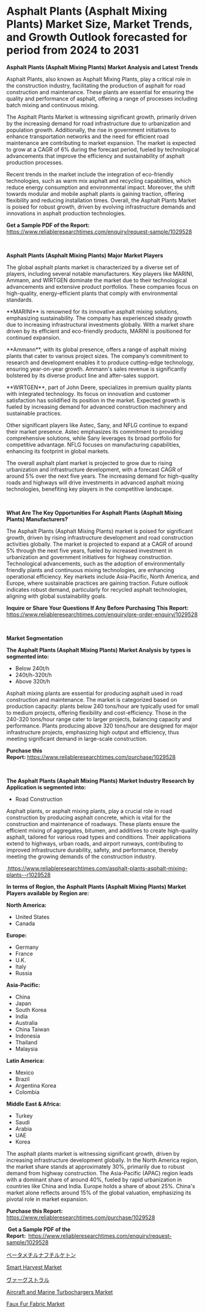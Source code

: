 <p><h1>Asphalt Plants (Asphalt Mixing Plants) Market Size, Market Trends, and Growth Outlook forecasted for period from 2024 to 2031</h1></p><p><strong>Asphalt Plants (Asphalt Mixing Plants) Market Analysis and Latest Trends</strong></p>
<p><p>Asphalt Plants, also known as Asphalt Mixing Plants, play a critical role in the construction industry, facilitating the production of asphalt for road construction and maintenance. These plants are essential for ensuring the quality and performance of asphalt, offering a range of processes including batch mixing and continuous mixing.</p><p>The Asphalt Plants Market is witnessing significant growth, primarily driven by the increasing demand for road infrastructure due to urbanization and population growth. Additionally, the rise in government initiatives to enhance transportation networks and the need for efficient road maintenance are contributing to market expansion. The market is expected to grow at a CAGR of 6% during the forecast period, fueled by technological advancements that improve the efficiency and sustainability of asphalt production processes.</p><p>Recent trends in the market include the integration of eco-friendly technologies, such as warm mix asphalt and recycling capabilities, which reduce energy consumption and environmental impact. Moreover, the shift towards modular and mobile asphalt plants is gaining traction, offering flexibility and reducing installation times. Overall, the Asphalt Plants Market is poised for robust growth, driven by evolving infrastructure demands and innovations in asphalt production technologies.</p></p>
<p><strong>Get a Sample PDF of the Report:&nbsp;</strong> <a href="https://www.reliableresearchtimes.com/enquiry/request-sample/1029528">https://www.reliableresearchtimes.com/enquiry/request-sample/1029528</a></p>
<p>&nbsp;</p>
<p><strong>Asphalt Plants (Asphalt Mixing Plants) Major Market Players</strong></p>
<p><p>The global asphalt plants market is characterized by a diverse set of players, including several notable manufacturers. Key players like MARINI, Ammann, and WIRTGEN dominate the market due to their technological advancements and extensive product portfolios. These companies focus on high-quality, energy-efficient plants that comply with environmental standards.</p><p>**MARINI** is renowned for its innovative asphalt mixing solutions, emphasizing sustainability. The company has experienced steady growth due to increasing infrastructural investments globally. With a market share driven by its efficient and eco-friendly products, MARINI is positioned for continued expansion.</p><p>**Ammann**, with its global presence, offers a range of asphalt mixing plants that cater to various project sizes. The company’s commitment to research and development enables it to produce cutting-edge technology, ensuring year-on-year growth. Ammann's sales revenue is significantly bolstered by its diverse product line and after-sales support.</p><p>**WIRTGEN**, part of John Deere, specializes in premium quality plants with integrated technology. Its focus on innovation and customer satisfaction has solidified its position in the market. Expected growth is fueled by increasing demand for advanced construction machinery and sustainable practices.</p><p>Other significant players like Astec, Sany, and NFLG continue to expand their market presence. Astec emphasizes its commitment to providing comprehensive solutions, while Sany leverages its broad portfolio for competitive advantage. NFLG focuses on manufacturing capabilities, enhancing its footprint in global markets.</p><p>The overall asphalt plant market is projected to grow due to rising urbanization and infrastructure development, with a forecast CAGR of around 5% over the next five years. The increasing demand for high-quality roads and highways will drive investments in advanced asphalt mixing technologies, benefiting key players in the competitive landscape.</p></p>
<p>&nbsp;</p>
<p><strong>What Are The Key Opportunities For Asphalt Plants (Asphalt Mixing Plants) Manufacturers?</strong></p>
<p><p>The Asphalt Plants (Asphalt Mixing Plants) market is poised for significant growth, driven by rising infrastructure development and road construction activities globally. The market is projected to expand at a CAGR of around 5% through the next five years, fueled by increased investment in urbanization and government initiatives for highway construction. Technological advancements, such as the adoption of environmentally friendly plants and continuous mixing technologies, are enhancing operational efficiency. Key markets include Asia-Pacific, North America, and Europe, where sustainable practices are gaining traction. Future outlook indicates robust demand, particularly for recycled asphalt technologies, aligning with global sustainability goals.</p></p>
<p><strong>Inquire or Share Your Questions If Any Before Purchasing This Report:</strong> <a href="https://www.reliableresearchtimes.com/enquiry/pre-order-enquiry/1029528">https://www.reliableresearchtimes.com/enquiry/pre-order-enquiry/1029528</a></p>
<p>&nbsp;</p>
<p><strong>Market Segmentation</strong></p>
<p><strong>The Asphalt Plants (Asphalt Mixing Plants) Market Analysis by types is segmented into:</strong></p>
<p><ul><li>Below 240t/h</li><li>240t/h-320t/h</li><li>Above 320t/h</li></ul></p>
<p><p>Asphalt mixing plants are essential for producing asphalt used in road construction and maintenance. The market is categorized based on production capacity: plants below 240 tons/hour are typically used for small to medium projects, offering flexibility and cost-efficiency. Those in the 240-320 tons/hour range cater to larger projects, balancing capacity and performance. Plants producing above 320 tons/hour are designed for major infrastructure projects, emphasizing high output and efficiency, thus meeting significant demand in large-scale construction.</p></p>
<p><strong>Purchase this Report:&nbsp;</strong><a href="https://www.reliableresearchtimes.com/purchase/1029528">https://www.reliableresearchtimes.com/purchase/1029528</a></p>
<p>&nbsp;</p>
<p><strong>The Asphalt Plants (Asphalt Mixing Plants) Market Industry Research by Application is segmented into:</strong></p>
<p><ul><li>Road Construction</li></ul></p>
<p><p>Asphalt plants, or asphalt mixing plants, play a crucial role in road construction by producing asphalt concrete, which is vital for the construction and maintenance of roadways. These plants ensure the efficient mixing of aggregates, bitumen, and additives to create high-quality asphalt, tailored for various road types and conditions. Their applications extend to highways, urban roads, and airport runways, contributing to improved infrastructure durability, safety, and performance, thereby meeting the growing demands of the construction industry.</p></p>
<p><a href="https://www.reliableresearchtimes.com/asphalt-plants-asphalt-mixing-plants--r1029528">&nbsp;https://www.reliableresearchtimes.com/asphalt-plants-asphalt-mixing-plants--r1029528</a></p>
<p><strong>In terms of Region, the Asphalt Plants (Asphalt Mixing Plants) Market Players available by Region are:</strong></p>
<p>
    <p> <strong> North America: </strong>
        <ul>
            <li>United States</li>
            <li>Canada</li>
        </ul>
        </p> 
    <p> <strong> Europe: </strong>
        <ul>
            <li>Germany</li>
            <li>France</li>
            <li>U.K.</li>
            <li>Italy</li>
            <li>Russia</li>
        </ul>
        </p> 
    <p> <strong> Asia-Pacific: </strong>
        <ul>
            <li>China</li>
            <li>Japan</li>
            <li>South Korea</li>
            <li>India</li>
            <li>Australia</li>
            <li>China Taiwan</li>
            <li>Indonesia</li>
            <li>Thailand</li>
            <li>Malaysia</li>
        </ul>
        </p> 
    <p> <strong> Latin America: </strong>
        <ul>
            <li>Mexico</li>
            <li>Brazil</li>
            <li>Argentina Korea</li>
            <li>Colombia</li>
        </ul>
        </p> 
    <p> <strong> Middle East & Africa: </strong>
        <ul>
            <li>Turkey</li>
            <li>Saudi</li>
            <li>Arabia</li>
            <li>UAE</li>
            <li>Korea</li>
        </ul>
    </p>
    </p>
<p><p>The asphalt plants market is witnessing significant growth, driven by increasing infrastructure development globally. In the North America region, the market share stands at approximately 30%, primarily due to robust demand from highway construction. The Asia-Pacific (APAC) region leads with a dominant share of around 40%, fueled by rapid urbanization in countries like China and India. Europe holds a share of about 25%. China's market alone reflects around 15% of the global valuation, emphasizing its pivotal role in market expansion.</p></p>
<p><strong>Purchase this Report: </strong><a href="https://www.reliableresearchtimes.com/purchase/1029528">https://www.reliableresearchtimes.com/purchase/1029528</a></p>
<p>&nbsp;<strong>Get a Sample PDF of the Report:&nbsp;&nbsp;</strong><a href="https://www.reliableresearchtimes.com/enquiry/request-sample/1029528">https://www.reliableresearchtimes.com/enquiry/request-sample/1029528</a></p>
<p><strong></strong></p>
<p><p><a href="https://medium.com/@mayeuwjvassey/beta-methyl-naphthyl-ketone-market-%E3%81%AE%E3%82%B0%E3%83%AD%E3%83%BC%E3%83%90%E3%83%AB%E5%B8%82%E5%A0%B4%E6%A6%82%E8%A6%81%E3%81%AF-%E4%B8%96%E7%95%8C%E3%81%8A%E3%82%88%E3%81%B3%E4%B8%BB%E8%A6%81%E5%B8%82%E5%A0%B4%E3%81%AB%E3%81%8A%E3%81%91%E3%82%8B%E6%A5%AD%E7%95%8C%E3%81%AB%E5%BD%B1%E9%9F%BF%E3%82%92%E4%B8%8E%E3%81%88%E3%82%8B%E4%B8%BB%E8%A6%81%E3%81%AA%E3%83%88%E3%83%AC%E3%83%B3%E3%83%89%E3%81%AB%E3%81%A4%E3%81%84%E3%81%A6-%E7%8B%AC%E8%87%AA%E3%81%AE%E8%A6%96%E7%82%B9%E3%82%92%E6%8F%90%E4%BE%9B%E3%81%97%E3%81%BE%E3%81%99-159de69d124d">ベータメチルナフチルケトン</a></p><p><a href="https://medium.com/@barbarakbess8920/the-smart-harvest-market-research-report-provides-an-in-depth-and-up-to-date-analysis-of-the-119d06d85ca8">Smart Harvest Market</a></p><p><a href="https://medium.com/@mayeuwjvassey/vergustral-market-%E3%81%AF-%E3%82%B3%E3%82%B9%E3%83%88%E7%AE%A1%E7%90%86%E3%81%A8%E5%8A%B9%E7%8E%87%E5%90%91%E4%B8%8A%E3%82%92%E5%84%AA%E5%85%88%E3%81%97%E3%81%BE%E3%81%99-%E3%81%95%E3%82%89%E3%81%AB-%E5%A0%B1%E5%91%8A%E6%9B%B8%E3%81%AF%E5%B8%82%E5%A0%B4%E3%81%AE%E9%9C%80%E8%A6%81%E9%9D%A2%E3%81%A8%E4%BE%9B%E7%B5%A6%E9%9D%A2%E3%81%AE%E4%B8%A1%E6%96%B9%E3%82%92%E3%82%AB%E3%83%90%E3%83%BC%E3%81%97%E3%81%A6%E3%81%84%E3%81%BE%E3%81%99-vergustral-%E5%B8%82%E5%A0%B4%E3%81%AF-2024-%E3%81%8B%E3%82%89-14-3-80aa2c412d5d">ヴァーグストラル</a></p><p><a href="https://medium.com/@barbarakbess8920/the-aircraft-and-marine-turbochargers-market-decisions-are-mostly-driven-by-resource-optimization-121f68b06b4f">Aircraft and Marine Turbochargers Market</a></p><p><a href="https://issuu.com/reportprime-2/docs/faux-fur-fabric-market-size-2030.pp_57c9908e6aea20">Faux Fur Fabric Market</a></p></p>